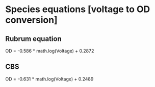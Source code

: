 # Species equations [voltage to OD conversion]

## Rubrum equation

OD = -0.586 * math.log(Voltage) + 0.2872 

## CBS

OD = -0.631 * math.log(Voltage) + 0.2489
